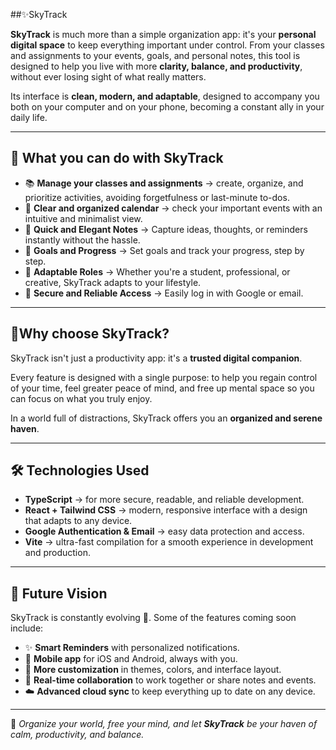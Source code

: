 ##✨SkyTrack

**SkyTrack** is much more than a simple organization app: it's your **personal digital space** to keep everything important under control.
From your classes and assignments to your events, goals, and personal notes, this tool is designed to help you live with more **clarity, balance, and productivity**, without ever losing sight of what really matters.

Its interface is **clean, modern, and adaptable**, designed to accompany you both on your computer and on your phone, becoming a constant ally in your daily life.

---

## 🌸 What you can do with SkyTrack

* 📚 **Manage your classes and assignments** → create, organize, and prioritize activities, avoiding forgetfulness or last-minute to-dos.
* 📅 **Clear and organized calendar** → check your important events with an intuitive and minimalist view.
* 📝 **Quick and Elegant Notes** → Capture ideas, thoughts, or reminders instantly without the hassle.
* 🎯 **Goals and Progress** → Set goals and track your progress, step by step.
* 👥 **Adaptable Roles** → Whether you're a student, professional, or creative, SkyTrack adapts to your lifestyle.
* 🔑 **Secure and Reliable Access** → Easily log in with Google or email.

---

## 💖Why choose SkyTrack?

SkyTrack isn't just a productivity app: it's a **trusted digital companion**.

Every feature is designed with a single purpose: to help you regain control of your time, feel greater peace of mind, and free up mental space so you can focus on what you truly enjoy.

In a world full of distractions, SkyTrack offers you an **organized and serene haven**.

---

## 🛠️ Technologies Used

* **TypeScript** → for more secure, readable, and reliable development.
* **React + Tailwind CSS** → modern, responsive interface with a design that adapts to any device.
* **Google Authentication & Email** → easy data protection and access.
* **Vite** → ultra-fast compilation for a smooth experience in development and production.

---

## 🌟 Future Vision

SkyTrack is constantly evolving 🚀. Some of the features coming soon include:

* ✨ **Smart Reminders** with personalized notifications.
* 📱 **Mobile app** for iOS and Android, always with you.
* 🎨 **More customization** in themes, colors, and interface layout.
* 🤝 **Real-time collaboration** to work together or share notes and events.
* ☁️ **Advanced cloud sync** to keep everything up to date on any device.

---

💫 *Organize your world, free your mind, and let **SkyTrack** be your haven of calm, productivity, and balance.*
